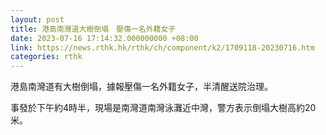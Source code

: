 ```yaml
---
layout: post
title: 港島南灣道大樹倒塌　壓傷一名外籍女子
date: 2023-07-16 17:14:32.000000000 +08:00
link: https://news.rthk.hk/rthk/ch/component/k2/1709118-20230716.htm
categories: rthk
---
```


港島南灣道有大樹倒塌，據報壓傷一名外籍女子，半清醒送院治理。

事發於下午約4時半，現場是南灣道南灣泳灘近中灣，警方表示倒塌大樹高約20米。
